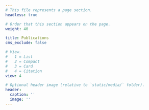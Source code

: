 ```yaml
---
# This file represents a page section.
headless: true

# Order that this section appears on the page.
weight: 40

title: Publications
cms_exclude: false

# View.
#   1 = List
#   2 = Compact
#   3 = Card
#   4 = Citation
view: 4

# Optional header image (relative to `static/media/` folder).
header:
  caption: ''
  image: ''
---
```


